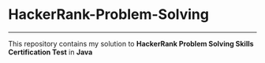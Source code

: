 # HackerRank-Problem-Solving
___
This repository contains my solution to **HackerRank Problem Solving Skills Certification Test** in **Java**
